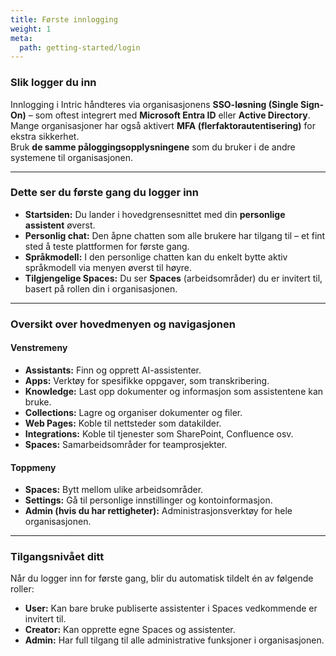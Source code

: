 ```yaml
---
title: Første innlogging
weight: 1
meta:
  path: getting-started/login
---
```

### Slik logger du inn
Innlogging i Intric håndteres via organisasjonens **SSO-løsning (Single Sign-On)** – som oftest integrert med **Microsoft Entra ID** eller **Active Directory**.  
Mange organisasjoner har også aktivert **MFA (flerfaktorautentisering)** for ekstra sikkerhet.  
Bruk **de samme påloggingsopplysningene** som du bruker i de andre systemene til organisasjonen.

---

### Dette ser du første gang du logger inn
- **Startsiden:** Du lander i hovedgrensesnittet med din **personlige assistent** øverst.  
- **Personlig chat:** Den åpne chatten som alle brukere har tilgang til – et fint sted å teste plattformen for første gang.  
- **Språkmodell:** I den personlige chatten kan du enkelt bytte aktiv språkmodell via menyen øverst til høyre.  
- **Tilgjengelige Spaces:** Du ser **Spaces** (arbeidsområder) du er invitert til, basert på rollen din i organisasjonen.

---

### Oversikt over hovedmenyen og navigasjonen

#### Venstremeny
- **Assistants:** Finn og opprett AI-assistenter.  
- **Apps:** Verktøy for spesifikke oppgaver, som transkribering.  
- **Knowledge:** Last opp dokumenter og informasjon som assistentene kan bruke.  
- **Collections:** Lagre og organiser dokumenter og filer.  
- **Web Pages:** Koble til nettsteder som datakilder.  
- **Integrations:** Koble til tjenester som SharePoint, Confluence osv.  
- **Spaces:** Samarbeidsområder for teamprosjekter.

#### Toppmeny
- **Spaces:** Bytt mellom ulike arbeidsområder.  
- **Settings:** Gå til personlige innstillinger og kontoinformasjon.  
- **Admin (hvis du har rettigheter):** Administrasjonsverktøy for hele organisasjonen.

---

### Tilgangsnivået ditt
Når du logger inn for første gang, blir du automatisk tildelt én av følgende roller:

- **User:** Kan bare bruke publiserte assistenter i Spaces vedkommende er invitert til.  
- **Creator:** Kan opprette egne Spaces og assistenter.  
- **Admin:** Har full tilgang til alle administrative funksjoner i organisasjonen.
